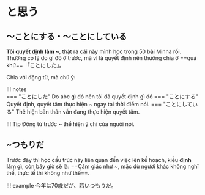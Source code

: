 # と思う

## **〜ことにする・〜ことにしている**
**Tôi quyết định làm ~**, thật ra cái này mình học trong 50 bài Minna rồi. 
Thường có lý do gì đó ở trước, mà vì là quyết định nên thường chia ở ==quá khứ== 「ことにした」。

Chia với động từ, mà chú ý:

!!! notes	
	=== "ことにした"
		Do abc gì đó nên tôi đã quyết định gì đó
	=== "ことにする"
		Quyết định, quyết tâm thực hiện ~ ngay tại thời điểm nói.
	=== "ことにしている"
		Thể hiện bản thân vẫn đang thực hiện quyết tâm.

!!! Tip
	Động từ trước ~ thể hiện ý chí của người nói.
## **~つもりだ**
Trước đây thì học cấu trúc này liên quan đến việc lên kế hoạch, kiều **định làm gì**, còn bây giờ sẽ là:
==Cảm giác như ~, mặc dù người khác không nghĩ thế, thực tế thì không như thế==. 

!!! example
        今年は70歳だが、若いつもりだ。

  